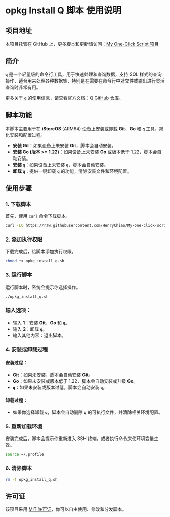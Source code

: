 # opkg Install Q 脚本 使用说明

## 项目地址

本项目托管在 GitHub 上，更多脚本和更新请访问：[My One-Click Script 项目](https://github.com/HenryChiao/My-one-click-script)

## 简介

**`q`** 是一个轻量级的命令行工具，用于快速处理和查询数据，支持 SQL 样式的查询操作，适合用来处理各种数据集，特别是在需要在命令行中对文件或输出进行灵活查询时非常有用。

更多关于 **`q`** 的使用信息，请查看官方文档：[Q GitHub 仓库](https://github.com/keith-turner/q)。

## 脚本功能

本脚本主要用于在 **iStoreOS** (ARM64) 设备上安装或卸载 **Git**、**Go** 和 **`q`** 工具，简化安装和配置过程。

- **安装 Git**：如果设备上未安装 **Git**，脚本会自动安装。
- **安装 Go (版本 >= 1.22)**：如果设备上未安装 **Go** 或版本低于 1.22，脚本会自动安装。
- **安装 `q`**：如果设备上未安装 **`q`**，脚本会自动安装。
- **卸载 `q`**：提供一键卸载 **`q`** 的功能，清除安装文件和环境配置。

## 使用步骤

### 1. 下载脚本

首先，使用 `curl` 命令下载脚本。

```bash
curl -LO https://raw.githubusercontent.com/HenryChiao/My-one-click-script/main/opkg_install_q.sh
```

### 2. 添加执行权限

下载完成后，给脚本添加执行权限。
```bash
chmod +x opkg_install_q.sh
```

### 3. 运行脚本

运行脚本时，系统会提示你选择操作。
```bash
./opkg_install_q.sh
```

### 输入选项：

- 输入 **1**：安装 **Git**、**Go** 和 **`q`**。
- 输入 **2**：卸载 **`q`**。
- 输入其他内容：退出脚本。

### 4. 安装或卸载过程

#### 安装过程：

- **Git**：如果未安装，脚本会自动安装 **Git**。
- **Go**：如果未安装或版本低于 1.22，脚本会自动安装或升级 **Go**。
- **`q`**：如果未安装或版本过低，脚本会自动安装 **`q`**。

#### 卸载过程：

- 如果你选择卸载 **`q`**，脚本会自动删除 **`q`** 的可执行文件，并清除相关环境配置。

### 5. 重新加载环境

安装完成后，脚本会提示你重新进入 SSH 终端，或者执行命令来使环境变量生效。
```bash
source ~/.profile
```
### 6. 清除脚本
```bash
rm -f opkg_install_q.sh
```

## 许可证

该项目采用 [MIT 许可证](https://opensource.org/licenses/MIT)，你可以自由使用、修改和分发脚本。
